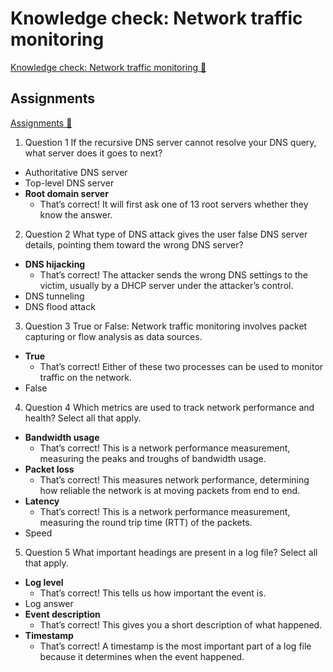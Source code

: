 # Knowledge check: Network traffic monitoring

[Knowledge check: Network traffic monitoring 🔗](https://www.coursera.org/learn/introduction-to-networking-and-Cloud-computing/assignment-submission/r5AL8/knowledge-check-network-traffic-monitoring)

## Assignments

[Assignments 🔗](https://www.coursera.org/learn/introduction-to-networking-and-Cloud-computing/assignment-submission/r5AL8/knowledge-check-network-traffic-monitoring/attempt)

1.  Question 1
    If the recursive DNS server cannot resolve your DNS query, what server does it goes to next?

- Authoritative DNS server
- Top-level DNS server
- **Root domain server**
  - That’s correct! It will first ask one of 13 root servers whether they know the answer.

2. Question 2
   What type of DNS attack gives the user false DNS server details, pointing them toward the wrong DNS server?

- **DNS hijacking**
  - That’s correct! The attacker sends the wrong DNS settings to the victim, usually by a DHCP server under the attacker’s control.
- DNS tunneling
- DNS flood attack

3. Question 3
   True or False: Network traffic monitoring involves packet capturing or flow analysis as data sources.

- **True**
  - That’s correct! Either of these two processes can be used to monitor traffic on the network.
- False

4. Question 4
   Which metrics are used to track network performance and health? Select all that apply.

- **Bandwidth usage**
  - That’s correct! This is a network performance measurement, measuring the peaks and troughs of bandwidth usage.
- **Packet loss**
  - That’s correct! This measures network performance, determining how reliable the network is at moving packets from end to end.
- **Latency**
  - That’s correct! This is a network performance measurement, measuring the round trip time (RTT) of the packets.
- Speed

5. Question 5
   What important headings are present in a log file? Select all that apply.

- **Log level**
  - That’s correct! This tells us how important the event is.
- Log answer
- **Event description**
  - That’s correct! This gives you a short description of what happened.
- **Timestamp**
  - That’s correct! A timestamp is the most important part of a log file because it determines when the event happened.
